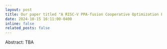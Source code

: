 ```yaml
---
layout: post
title: Our paper titled "A RISC-V PPA-fusion Cooperative Optimization Framework Based on Hybrid Strategies" has been accepted with 2024 IEEE Transactions on Very Large Scale Integration Systems!
date: 2024-10-15 16:11:00-0400
inline: false
related_posts: false
---
```

Abstract: TBA